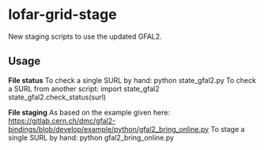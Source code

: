 # lofar-grid-stage
New staging scripts to use the updated GFAL2.

Usage
-----
**File status**
To check a single SURL by hand:
    python state_gfal2.py <surl>
To check a SURL from another script:
    import state_gfal2
    state_gfal2.check_status(surl)

**File staging**
As based on the example given here: https://gitlab.cern.ch/dmc/gfal2-bindings/blob/develop/example/python/gfal2_bring_online.py
To stage a single SURL by hand:
    python gfal2_bring_online.py <surl>
